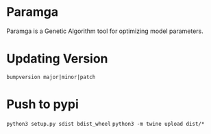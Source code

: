 # Paramga

Paramga is a Genetic Algorithm tool for optimizing model parameters.

# Updating Version

`bumpversion major|minor|patch`

# Push to pypi

`python3 setup.py sdist bdist_wheel`
`python3 -m twine upload dist/*`

